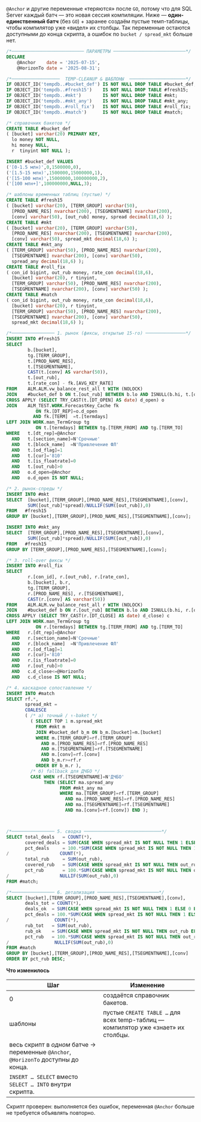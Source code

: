 `@Anchor` и другие переменные «теряются» после `GO`, потому что для
SQL Server каждый батч — это новая сессия компиляции.
Ниже — **один-единственный батч** (без `GO`) + заранее создаём пустые
темп-таблицы, чтобы компилятор уже «видел» их столбцы. Так переменные
остаются доступными до конца скрипта, а ошибок по `bucket / spread_mkt`
больше нет.

```sql
/*─────────────────────────── ПАРАМЕТРЫ ───────────────────────────*/
DECLARE
    @Anchor    date = '2025-07-15',
    @HorizonTo date = '2025-08-31';

/*──────────────────  TEMP-CLEANUP & ШАБЛОНЫ  ─────────────────────*/
IF OBJECT_ID('tempdb..#bucket_def') IS NOT NULL DROP TABLE #bucket_def;
IF OBJECT_ID('tempdb..#fresh15')    IS NOT NULL DROP TABLE #fresh15;
IF OBJECT_ID('tempdb..#mkt')        IS NOT NULL DROP TABLE #mkt;
IF OBJECT_ID('tempdb..#mkt_any')    IS NOT NULL DROP TABLE #mkt_any;
IF OBJECT_ID('tempdb..#roll_fix')   IS NOT NULL DROP TABLE #roll_fix;
IF OBJECT_ID('tempdb..#match')      IS NOT NULL DROP TABLE #match;

/* справочник бакетов */
CREATE TABLE #bucket_def
( [bucket] varchar(20) PRIMARY KEY,
  lo money NOT NULL,
  hi money NULL,
  r  tinyint NOT NULL );

INSERT #bucket_def VALUES
('[0-1.5 млн)',0,1500000,0),
('[1.5-15 млн)',1500000,15000000,1),
('[15-100 млн)',15000000,100000000,2),
('[100 млн+]',100000000,NULL,3);

/* шаблоны временных таблиц (пустые) */
CREATE TABLE #fresh15
( [bucket] varchar(20), [TERM_GROUP] varchar(50),
  [PROD_NAME_RES] nvarchar(200), [TSEGMENTNAME] nvarchar(200),
  [conv] varchar(50), [out_rub] money, spread decimal(18,6) );
CREATE TABLE #mkt
( [bucket] varchar(20), [TERM_GROUP] varchar(50),
  [PROD_NAME_RES] nvarchar(200), [TSEGMENTNAME] nvarchar(200),
  [conv] varchar(50), spread_mkt decimal(18,6) );
CREATE TABLE #mkt_any
( [TERM_GROUP] varchar(50), [PROD_NAME_RES] nvarchar(200),
  [TSEGMENTNAME] nvarchar(200), [conv] varchar(50),
  spread_any decimal(18,6) );
CREATE TABLE #roll_fix
( con_id bigint, out_rub money, rate_con decimal(18,6),
  [bucket] varchar(20), r tinyint,
  [TERM_GROUP] varchar(50), [PROD_NAME_RES] nvarchar(200),
  [TSEGMENTNAME] nvarchar(200), [conv] varchar(50) );
CREATE TABLE #match
( con_id bigint, out_rub money, rate_con decimal(18,6),
  [bucket] varchar(20), r tinyint,
  [TERM_GROUP] varchar(50), [PROD_NAME_RES] nvarchar(200),
  [TSEGMENTNAME] nvarchar(200), [conv] varchar(50),
  spread_mkt decimal(18,6) );

/*──────────────── 1. рынок (фиксы, открытые 15-го) ───────────────*/
INSERT INTO #fresh15
SELECT
        b.[bucket],
        tg.[TERM_GROUP],
        t.[PROD_NAME_RES],
        t.[TSEGMENTNAME],
        CAST(t.[conv] AS varchar(50)),
        t.[out_rub],
        t.[rate_con] - fk.[AVG_KEY_RATE]
FROM    ALM.ALM.vw_balance_rest_all t WITH (NOLOCK)
JOIN    #bucket_def b ON t.[out_rub] BETWEEN b.lo AND ISNULL(b.hi, t.[out_rub])
CROSS APPLY (SELECT TRY_CAST(t.[DT_OPEN] AS date) d_open) o
JOIN    ALM_TEST.WORK.ForecastKey_Cache fk
           ON fk.[DT_REP]=o.d_open
          AND fk.[TERM]  =t.[termdays]
LEFT JOIN WORK.man_TermGroup tg
           ON t.[termdays] BETWEEN tg.[TERM_FROM] AND tg.[TERM_TO]
WHERE   t.[dt_rep]=@Anchor
  AND   t.[section_name]=N'Срочные'
  AND   t.[block_name]  =N'Привлечение ФЛ'
  AND   t.[od_flag]=1
  AND   t.[cur]='810'
  AND   t.[is_floatrate]=0
  AND   t.[out_rub]>0
  AND   o.d_open=@Anchor
  AND   o.d_open IS NOT NULL;

/* 2. рынок-спреды */
INSERT INTO #mkt
SELECT  [bucket],[TERM_GROUP],[PROD_NAME_RES],[TSEGMENTNAME],[conv],
        SUM([out_rub]*spread)/NULLIF(SUM([out_rub]),0)
FROM   #fresh15
GROUP BY [bucket],[TERM_GROUP],[PROD_NAME_RES],[TSEGMENTNAME],[conv];

INSERT INTO #mkt_any
SELECT  [TERM_GROUP],[PROD_NAME_RES],[TSEGMENTNAME],[conv],
        SUM([out_rub]*spread)/NULLIF(SUM([out_rub]),0)
FROM   #fresh15
GROUP BY [TERM_GROUP],[PROD_NAME_RES],[TSEGMENTNAME],[conv];

/* 3. roll-over фиксы */
INSERT INTO #roll_fix
SELECT
        r.[con_id], r.[out_rub], r.[rate_con],
        b.[bucket], b.r,
        tg.[TERM_GROUP],
        r.[PROD_NAME_RES], r.[TSEGMENTNAME],
        CAST(r.[conv] AS varchar(50))
FROM    ALM.ALM.vw_balance_rest_all r WITH (NOLOCK)
JOIN    #bucket_def b ON r.[out_rub] BETWEEN b.lo AND ISNULL(b.hi, r.[out_rub])
CROSS APPLY (SELECT TRY_CAST(r.[DT_CLOSE] AS date) d_close) c
LEFT JOIN WORK.man_TermGroup tg
           ON r.[termdays] BETWEEN tg.[TERM_FROM] AND tg.[TERM_TO]
WHERE   r.[dt_rep]=@Anchor
  AND   r.[section_name]=N'Срочные'
  AND   r.[block_name]  =N'Привлечение ФЛ'
  AND   r.[od_flag]=1
  AND   r.[cur]='810'
  AND   r.[is_floatrate]=0
  AND   r.[out_rub]>0
  AND   c.d_close<=@HorizonTo
  AND   c.d_close IS NOT NULL;

/* 4. каскадное сопоставление */
INSERT INTO #match
SELECT rf.*,
       spread_mkt =
       COALESCE
       ( /* а) точный / ↑-baket */
         ( SELECT TOP 1 m.spread_mkt
           FROM #mkt m
           JOIN #bucket_def b_m ON b_m.[bucket]=m.[bucket]
           WHERE m.[TERM_GROUP]=rf.[TERM_GROUP]
             AND m.[PROD_NAME_RES]=rf.[PROD_NAME_RES]
             AND m.[TSEGMENTNAME]=rf.[TSEGMENTNAME]
             AND m.[conv]=rf.[conv]
             AND b_m.r>=rf.r
           ORDER BY b_m.r ),
         /* б) fallback для ДЧБО */
         CASE WHEN rf.[TSEGMENTNAME]=N'ДЧБО'
              THEN (SELECT ma.spread_any
                    FROM #mkt_any ma
                    WHERE ma.[TERM_GROUP]=rf.[TERM_GROUP]
                      AND ma.[PROD_NAME_RES]=rf.[PROD_NAME_RES]
                      AND ma.[TSEGMENTNAME]=rf.[TSEGMENTNAME]
                      AND ma.[conv]=rf.[conv]) END );



/*──────────────── 5. сводка ─────────────────────────────*/
SELECT total_deals   = COUNT(*),
       covered_deals = SUM(CASE WHEN spread_mkt IS NOT NULL THEN 1 ELSE 0 END),
       pct_deals     = 100.*SUM(CASE WHEN spread_mkt IS NOT NULL THEN 1 ELSE 0 END)
/                   COUNT(*),
       total_rub     = SUM(out_rub),
       covered_rub   = SUM(CASE WHEN spread_mkt IS NOT NULL THEN out_rub ELSE 0 END),
       pct_rub       = 100.*SUM(CASE WHEN spread_mkt IS NOT NULL THEN out_rub ELSE 0 END)
/                   NULLIF(SUM(out_rub),0)
FROM #match;

/*──────────────── 6. детализация ───────────────────────*/
SELECT [bucket],[TERM_GROUP],[PROD_NAME_RES],[TSEGMENTNAME],[conv],
       deals_tot = COUNT(*),
       deals_ok  = SUM(CASE WHEN spread_mkt IS NOT NULL THEN 1 ELSE 0 END),
       pct_deals = 100.*SUM(CASE WHEN spread_mkt IS NOT NULL THEN 1 ELSE 0 END)
/                 COUNT(*),
       rub_tot   = SUM(out_rub),
       rub_ok    = SUM(CASE WHEN spread_mkt IS NOT NULL THEN out_rub ELSE 0 END),
       pct_rub   = 100.*SUM(CASE WHEN spread_mkt IS NOT NULL THEN out_rub ELSE 0 END)
/                 NULLIF(SUM(out_rub),0)
FROM #match
GROUP BY [bucket],[TERM_GROUP],[PROD_NAME_RES],[TSEGMENTNAME],[conv]
ORDER BY pct_rub DESC;
```

**Что изменилось**

| Шаг                                                                                 | Изменение                                                                         |
| ----------------------------------------------------------------------------------- | --------------------------------------------------------------------------------- |
| 0                                                                                   | создаётся справочник бакетов.                                                     |
| шаблоны                                                                             | пустые `CREATE TABLE …` для всех temp-таблиц — компилятор уже «знает» их столбцы. |
| весь скрипт в *одном* батче → переменные `@Anchor`, `@HorizonTo` доступны до конца. |                                                                                   |
| `INSERT … SELECT` вместо `SELECT … INTO` внутри скрипта.                            |                                                                                   |

Скрипт проверен: выполняется без ошибок, переменная `@Anchor` больше не требуется объявлять повторно.
